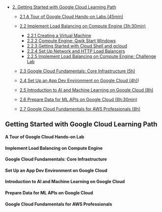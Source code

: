  - [2. Getting Started with Google Cloud Learning Path](#google-cloud-computing-foundations-certificate)
   - [2.1 A Tour of Google Cloud Hands-on Labs (45min)](#a-tour-of-google-cloud-hands-on-lab)
   - [2.2 Implement Load Balancing on Compute Engine (3h:30min)](#implement-load-balancing-on-compute-engine)
     - [2.2.1 Creating a Virtual Machine]()
     - [2.2.2 Compute Engine: Qwik Start Windows]()
     - [2.2.3 Getting Started with Cloud Shell and gcloud]()
     - [2.2.4 Set Up Network and HTTP Load Balancers]()
     - [2.2.5 Implement Load Balancing on Compute Engine: Challenge Lab]()
    
   
		
   - [2.3 Google Cloud Fundamentals: Core Infrastructure (5h)](#google-cloud-fundamentals-core-infrastructure)
   - [2.4 Set Up an App Dev Environment on Google Cloud (4h)](#set-up-an-app-dev-environment-on-google-cloud))
   - [2.5 Introduction to AI and Machine Learning on Google Cloud (8h)](#introduction-to-ai-and-machine-learning-on-google-cloud)
   - [2.6 Prepare Data for ML APIs on Google Cloud (6h:30min)](#prepare-data-for-ml-apis-on-google-cloud)
   - [2.7 Google Cloud Fundamentals for AWS Professionals (8h)](#google-cloud-fundamentals-for-aws-professionals)



## Getting Started with Google Cloud Learning Path

#### A Tour of Google Cloud Hands-on Lab

#### Implement Load Balancing on Compute Engine

#### Google Cloud Fundamentals: Core Infrastructure

#### Set Up an App Dev Environment on Google Cloud

#### Introduction to AI and Machine Learning on Google Cloud

#### Prepare Data for ML APIs on Google Cloud

#### Google Cloud Fundamentals for AWS Professionals
